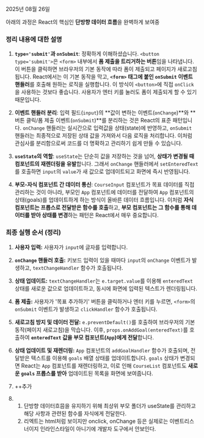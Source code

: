 2025년 08월 26일

아래의 과정은 React의 핵심인 **단방향 데이터 흐름**을 완벽하게 보여중
### **정리 내용에 대한 설명**

1.  **`type='submit'`과 `onSubmit`**: 정확하게 이해하셨습니다. `<button type='submit'>`은 `<form>` 내부에서 **폼 제출을 트리거하는 버튼**임을 나타냅니다. 이 버튼을 클릭하면 브라우저의 기본 동작에 따라 폼이 제출되고 페이지가 새로고침됩니다. React에서는 이 기본 동작을 막고, **`<form>` 태그에 붙인 `onSubmit` 이벤트 핸들러**를 호출해 원하는 로직을 실행합니다. 이 방식이 `<button>`에 직접 `onClick`을 사용하는 것보다 좋습니다. 사용자가 엔터 키를 눌러도 폼이 제출되게 할 수 있기 때문입니다.

2.  **이벤트 핸들러 분리**: 입력 필드(`input`)의 **값이 변하는 이벤트(`onChange`)**와 **버튼 클릭/폼 제출 이벤트(`onSubmit`)**를 분리하는 것은 React의 표준 패턴입니다. `onChange` 핸들러는 실시간으로 입력값을 상태(state)에 반영하고, `onSubmit` 핸들러는 최종적으로 저장된 상태 값을 가져와서 다음 로직을 처리합니다. 이처럼 관심사를 분리함으로써 코드를 더 명확하고 관리하기 쉽게 만들 수 있습니다.

3.  **`useState`의 역할**: `useState`는 단순히 값을 저장하는 것을 넘어, **상태가 변경될 때 컴포넌트의 재렌더링을 유발**합니다. 그래서 `onChange` 핸들러에서 `setEnteredText`를 호출하면 `input`의 `value`가 새 값으로 업데이트되고 화면에 즉시 반영됩니다.

4.  **부모-자식 컴포넌트 간 데이터 통신**: `CourseInput` 컴포넌트가 목표 데이터를 직접 관리하는 것이 아니라, 부모인 `App` 컴포넌트에 데이터를 전달하여 `App` 컴포넌트의 상태(goals)를 업데이트하게 하는 방식이 올바른 데이터 흐름입니다. 이처럼 **자식 컴포넌트는 프롭스로 전달받은 함수를 호출**하고, **부모 컴포넌트는 그 함수를 통해 데이터를 받아 상태를 변경**하는 패턴은 React에서 매우 중요합니다.

### **최종 실행 순서 (정리)**

1.  **사용자 입력:** 사용자가 `input`에 글자를 입력합니다.
2.  **`onChange` 핸들러 호출:** 키보드 입력이 있을 때마다 `input`의 `onChange` 이벤트가 발생하고, `textChangeHandler` 함수가 호출됩니다.
3.  **상태 업데이트:** `textChangeHandler`는 `e.target.value`를 이용해 `enteredText` 상태를 새로운 값으로 업데이트하고, 동시에 화면에 입력된 텍스트가 렌더링됩니다.
4.  **폼 제출:** 사용자가 '목표 추가하기' 버튼을 클릭하거나 엔터 키를 누르면, `<form>`의 `onSubmit` 이벤트가 발생하고 `clickHandler` 함수가 호출됩니다.
5.  **새로고침 방지 및 데이터 전달:** `e.preventDefault()`를 호출하여 브라우저의 기본 동작(페이지 새로고침)을 막습니다. 이후, `props.onAddGoal(enteredText)`를 호출하여 **`enteredText` 값을 부모 컴포넌트(`App`)에게 전달**합니다.
6.  **상태 업데이트 및 재렌더링:** `App` 컴포넌트의 `addGoalHandler` 함수가 호출되며, 전달받은 텍스트를 이용해 `goals` 배열 상태를 업데이트합니다. `goals` 상태가 변경되면 React는 `App` 컴포넌트를 재렌더링하고, 이로 인해 `CourseList` 컴포넌트도 **새로운 `goals` 프롭스를 받아** 업데이트된 목록을 화면에 보여줍니다.

7.  ++추가
8.  1) 단방향 데이터흐믐을 유지하기 위해 최상위 부모 폴더가 useState를 관리하고 해당 사항과 관련된 함수를 자식에게 전달한다.
    2) 리엑트는 html처럼 보이지만 onclick, onChange 등은 실제로는 이벤트리스너이지 인라인스타일이 아니기에 개발자 도구에서 안보인다.
